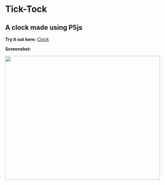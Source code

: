 # Tick-Tock
## A clock made using P5js

**Try it out here:** [Clock](https://sanskarjaiswal2001.github.io/Tick-Tock/)

**Screenshot:**

<img height = 400 width = 500 src = "https://user-images.githubusercontent.com/63549695/125832441-3f3961c8-60ff-4374-b662-e98e9c5f762c.png">
